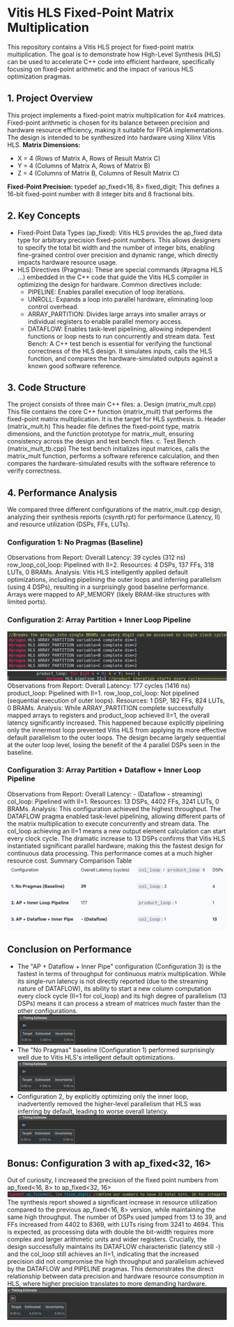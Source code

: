# Vitis HLS Fixed-Point Matrix Multiplication

This repository contains a Vitis HLS project for fixed-point matrix multiplication. The goal is to demonstrate how High-Level Synthesis (HLS) can be used to accelerate C++ code into efficient hardware, specifically focusing on fixed-point arithmetic and the impact of various HLS optimization pragmas.

## 1. Project Overview
This project implements a fixed-point matrix multiplication for 4x4 matrices. Fixed-point arithmetic is chosen for its balance between precision and hardware resource efficiency, making it suitable for FPGA implementations. The design is intended to be synthesized into hardware using Xilinx Vitis HLS.
**Matrix Dimensions:**
- X = 4 (Rows of Matrix A, Rows of Result Matrix C)
- Y = 4 (Columns of Matrix A, Rows of Matrix B)
- Z = 4 (Columns of Matrix B, Columns of Result Matrix C)

**Fixed-Point Precision:**
typedef ap_fixed<16, 8> fixed_digit;
This defines a 16-bit fixed-point number with 8 integer bits and 8 fractional bits.

## 2. Key Concepts
- Fixed-Point Data Types (ap_fixed): Vitis HLS provides the ap_fixed data type for arbitrary precision fixed-point numbers. This allows designers to specify the total bit width and the number of integer bits, enabling fine-grained control over precision and dynamic range, which directly impacts hardware resource usage.
- HLS Directives (Pragmas): These are special commands (#pragma HLS ...) embedded in the C++ code that guide the Vitis HLS compiler in optimizing the design for hardware. Common directives include:
  - PIPELINE: Enables parallel execution of loop iterations.
  - UNROLL: Expands a loop into parallel hardware, eliminating loop control overhead.
  - ARRAY_PARTITION: Divides large arrays into smaller arrays or individual registers to enable parallel memory access.
  - DATAFLOW: Enables task-level pipelining, allowing independent functions or loop nests to run concurrently and stream data.
Test Bench: A C++ test bench is essential for verifying the functional correctness of the HLS design. It simulates inputs, calls the HLS function, and compares the hardware-simulated outputs against a known good software reference.

## 3. Code Structure
The project consists of three main C++ files:
a. Design (matrix_mult.cpp)
This file contains the core C++ function (matrix_mult) that performs the fixed-point matrix multiplication. It is the target for HLS synthesis.
b. Header (matrix_mult.h)
This header file defines the fixed-point type, matrix dimensions, and the function prototype for matrix_mult, ensuring consistency across the design and test bench files.
c. Test Bench (matrix_mult_tb.cpp)
The test bench initializes input matrices, calls the matrix_mult function, performs a software reference calculation, and then compares the hardware-simulated results with the software reference to verify correctness.

## 4. Performance Analysis
We compared three different configurations of the matrix_mult.cpp design, analyzing their synthesis reports (csynth.rpt) for performance (Latency, II) and resource utilization (DSPs, FFs, LUTs).
### Configuration 1: No Pragmas (Baseline)
Observations from Report:
Overall Latency: 39 cycles (312 ns)
row_loop_col_loop: Pipelined with II=2.
Resources: 4 DSPs, 137 FFs, 318 LUTs, 0 BRAMs.
Analysis: Vitis HLS intelligently applied default optimizations, including pipelining the outer loops and inferring parallelism (using 4 DSPs), resulting in a surprisingly good baseline performance. Arrays were mapped to AP_MEMORY (likely BRAM-like structures with limited ports).
### Configuration 2: Array Partition + Inner Loop Pipeline
![Array Partition](images/ap_uncommented.png) 
![Inner Loop Pipeline](images/pipeline_uncommented.png) 
Observations from Report:
Overall Latency: 177 cycles (1416 ns)
product_loop: Pipelined with II=1.
row_loop_col_loop: Not pipelined (sequential execution of outer loops).
Resources: 1 DSP, 182 FFs, 824 LUTs, 0 BRAMs.
Analysis: While ARRAY_PARTITION complete successfully mapped arrays to registers and product_loop achieved II=1, the overall latency significantly increased. This happened because explicitly pipelining only the innermost loop prevented Vitis HLS from applying its more effective default parallelism to the outer loops. The design became largely sequential at the outer loop level, losing the benefit of the 4 parallel DSPs seen in the baseline.
### Configuration 3: Array Partition + Dataflow + Inner Loop Pipeline
Observations from Report:
Overall Latency: - (Dataflow - streaming)
col_loop: Pipelined with II=1.
Resources: 13 DSPs, 4402 FFs, 3241 LUTs, 0 BRAMs.
Analysis: This configuration achieved the highest throughput. The DATAFLOW pragma enabled task-level pipelining, allowing different parts of the matrix multiplication to execute concurrently and stream data. The col_loop achieving an II=1 means a new output element calculation can start every clock cycle. The dramatic increase to 13 DSPs confirms that Vitis HLS instantiated significant parallel hardware, making this the fastest design for continuous data processing. This performance comes at a much higher resource cost.
Summary Comparison Table
![Comparison](images/comparison.png) 

## Conclusion on Performance
- The "AP + Dataflow + Inner Pipe" configuration (Configuration 3) is the fastest in terms of throughput for continuous matrix multiplication. While its single-run latency is not directly reported (due to the streaming nature of DATAFLOW), its ability to start a new column computation every clock cycle (II=1 for col_loop) and its high degree of parallelism (13 DSPs) means it can process a stream of matrices much faster than the other configurations.
![Configuration 3](images/ap_dataflow_outer_loop_pipeline.png) 
- The "No Pragmas" baseline (Configuration 1) performed surprisingly well due to Vitis HLS's intelligent default optimizations. 
![Configuration 1](images/no_pragma.png) 
- Configuration 2, by explicitly optimizing only the inner loop, inadvertently removed the higher-level parallelism that HLS was inferring by default, leading to worse overall latency.
![Configuration 2](images/ap_inner_loop_pipeline.png) 


## Bonus: Configuration 3 with ap_fixed<32, 16>
Out of curiosity, I increased the precision of the fixed point numbers from ap_fixed<16, 8> to ap_fixed<32, 16>
![Change ap_fixed](images/change_ap_fixed.png) 
The synthesis report showed a significant increase in resource utilization compared to the previous ap_fixed<16, 8> version, while maintaining the same high throughput. The number of DSPs used jumped from 13 to 39, and FFs increased from 4402 to 8369, with LUTs rising from 3241 to 4694. This is expected, as processing data with double the bit-width requires more complex and larger arithmetic units and wider registers. Crucially, the design successfully maintains its DATAFLOW characteristic (latency still -) and the col_loop still achieves an II=1, indicating that the increased precision did not compromise the high throughput and parallelism achieved by the DATAFLOW and PIPELINE pragmas. This demonstrates the direct relationship between data precision and hardware resource consumption in HLS, where higher precision translates to more demanding hardware.
![ap fixed 32 16](images/ap_fixed_32_16.png) 
